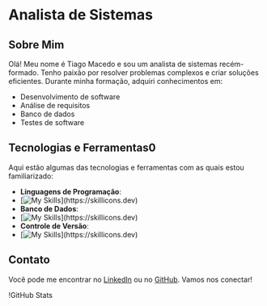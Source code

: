 # Analista de Sistemas

## Sobre Mim
Olá! Meu nome é Tiago Macedo e sou um analista de sistemas recém-formado. Tenho paixão por resolver problemas complexos e criar soluções eficientes. Durante minha formação, adquiri conhecimentos em:

- Desenvolvimento de software
- Análise de requisitos
- Banco de dados
- Testes de software

## Tecnologias e Ferramentas0
Aqui estão algumas das tecnologias e ferramentas com as quais estou familiarizado:

- **Linguagens de Programação**:
- [![My Skills](https://skillicons.dev/icons?i=js,html,css,java,)](https://skillicons.dev)
- **Banco de Dados**:
- [![My Skills](https://skillicons.dev/icons?i=js,mysql,)](https://skillicons.dev)
- **Controle de Versão**:
- [![My Skills](https://skillicons.dev/icons?i=js,git,)](https://skillicons.dev)

## Contato
Você pode me encontrar no [LinkedIn](https://www.linkedin.com/in/tiago-macedo-545059167/) ou no [GitHub](https://github.com/TiagodMacedo). Vamos nos conectar!

!GitHub Stats
